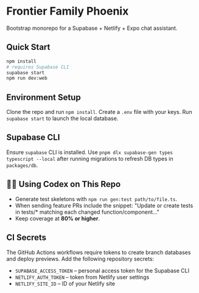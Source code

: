 # Frontier Family Phoenix

Bootstrap monorepo for a Supabase + Netlify + Expo chat assistant.

## Quick Start

```bash
npm install
# requires Supabase CLI
supabase start
npm run dev:web
```

## Environment Setup

Clone the repo and run `npm install`. Create a `.env` file with your keys. Run `supabase start` to launch the local database.

## Supabase CLI

Ensure `supabase` CLI is installed. Use `pnpm dlx supabase-gen types typescript --local` after running migrations to refresh DB types in `packages/db`.

## 🧑‍💻 Using Codex on This Repo

- Generate test skeletons with `npm run gen:test path/to/file.ts`.
- When sending feature PRs include the snippet:
  "Update or create tests in tests/* matching each changed function/component…"
- Keep coverage at **80% or higher**.

## CI Secrets

The GitHub Actions workflows require tokens to create branch databases and deploy previews.
Add the following repository secrets:

- `SUPABASE_ACCESS_TOKEN` – personal access token for the Supabase CLI
- `NETLIFY_AUTH_TOKEN` – token from Netlify user settings
- `NETLIFY_SITE_ID` – ID of your Netlify site

